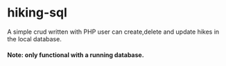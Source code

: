 # hiking-sql

A simple crud written with PHP user can create,delete and update hikes in the local database.

#### Note: only functional with a running database.
